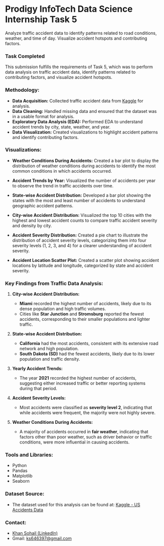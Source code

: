 # Prodigy InfoTech Data Science Internship Task 5

Analyze traffic accident data to identify patterns related to road conditions, weather, and time of day. Visualize accident hotspots and contributing factors.

### Task Completed

This submission fulfills the requirements of Task 5, which was to perform data analysis on traffic accident data, identify patterns related to contributing factors, and visualize accident hotspots.

### Methodology:

- **Data Acquisition:** Collected traffic accident data from [Kaggle](https://www.kaggle.com/datasets/sobhanmoosavi/us-accidents) for analysis.
- **Data Cleaning:** Handled missing data and ensured that the dataset was in a usable format for analysis.
- **Exploratory Data Analysis (EDA):** Performed EDA to understand accident trends by city, state, weather, and year.
- **Data Visualization:** Created visualizations to highlight accident patterns and identify contributing factors.

### Visualizations:

- **Weather Conditions During Accidents:** Created a bar plot to display the distribution of weather conditions during accidents to identify the most common conditions in which accidents occurred.
  
- **Accident Trends by Year:** Visualized the number of accidents per year to observe the trend in traffic accidents over time.

- **State-wise Accident Distribution:** Developed a bar plot showing the states with the most and least number of accidents to understand geographic accident patterns.
  
- **City-wise Accident Distribution:** Visualized the top 10 cities with the highest and lowest accident counts to compare traffic accident severity and density by city.

- **Accident Severity Distribution:** Created a pie chart to illustrate the distribution of accident severity levels, categorizing them into four severity levels (1, 2, 3, and 4) for a clearer understanding of accident severity.

- **Accident Location Scatter Plot:** Created a scatter plot showing accident locations by latitude and longitude, categorized by state and accident severity.

### Key Findings from Traffic Data Analysis:

1. **City-wise Accident Distribution:** 
   - **Miami** recorded the highest number of accidents, likely due to its dense population and high traffic volumes.
   - Cities like **Star Junction** and **Stromsburg** reported the fewest accidents, corresponding to their smaller populations and lighter traffic.

2. **State-wise Accident Distribution:**
   - **California** had the most accidents, consistent with its extensive road network and high population.
   - **South Dakota (SD)** had the fewest accidents, likely due to its lower population and traffic density.

3. **Yearly Accident Trends:** 
   - The year **2021** recorded the highest number of accidents, suggesting either increased traffic or better reporting systems during that period.

4. **Accident Severity Levels:**
   - Most accidents were classified as **severity level 2**, indicating that while accidents were frequent, the majority were not highly severe.

5. **Weather Conditions During Accidents:** 
   - A majority of accidents occurred in **fair weather**, indicating that factors other than poor weather, such as driver behavior or traffic conditions, were more influential in causing accidents.

### Tools and Libraries:

- Python
- Pandas
- Matplotlib
- Seaborn

### Dataset Source:

- The dataset used for this analysis can be found at: [Kaggle - US Accidents Data](https://www.kaggle.com/datasets/sobhanmoosavi/us-accidents)

### Contact:

- [Khan Sohail (LinkedIn)](https://www.linkedin.com/in/khan-sohail-386b2027a)
- Gmail: ks646397@gmail.com